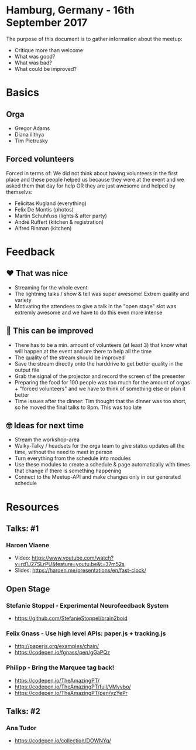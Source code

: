 # Hamburg, Germany - 16th September 2017

The purpose of this document is to gather information about the meetup:

* Critique more than welcome
* What was good? 
* What was bad? 
* What could be improved? 

# Basics

## Orga

* Gregor Adams
* Diana ilithya
* Tim Pietrusky

## Forced volunteers

Forced in terms of: We did not think about having volunteers in the first place and these people helped us because they were at the event and we asked them that day for help OR they are just awesome and helped by themselvs:

* Felicitas Kugland (everything)
* Felix De Montis (photos)
* Martin Schuhfuss (lights & after party)
* André Ruffert (kitchen & registration)
* Alfred Rinman (kitchen)



# Feedback

## ❤️ That was nice
* Streaming for the whole event
* The lightning talks / show & tell was super awesome! Extrem quality and variety
* Motivating the attendees to give a talk in the "open stage" slot was extremly awesome and we have to do this even more intense



## 🤔 This can be improved
* There has to be a min. amount of volunteers (at least 3) that know what will happen at the event and are there to help all the time
* The quality of the stream should be improved
* Save the stream directly onto the harddrive to get better quality in the output file
* Grab the signal of the projector and record the screen of the presenter
* Preparing the food for 100 people was too much for the amount of orgas + "forced volunteers" and we have to think of something else or plan it better
* Time issues after the dinner: Tim thought that the dinner was too short, so he moved the final talks to 8pm. This was too late



## 🤓 Ideas for next time
* Stream the workshop-area
* Walky-Talky / headsets for the orga team to give status updates all the time, without the need to meet in person
* Turn everything from the schedule into modules
* Use these modules to create a schedule & page automatically with times that change if there is something happening
* Connect to the Meetup-API and make changes only in our generated schedule


# Resources

## Talks: #1

### Haroen Viaene

* Video: https://www.youtube.com/watch?v=rd1J27SLrPU&feature=youtu.be&t=37m52s
* Slides: https://haroen.me/presentations/en/fast-clock/

## Open Stage

### Stefanie Stoppel - Experimental Neurofeedback System
* https://github.com/StefanieStoppel/brain2boid

### Felix Gnass - Use high level APIs: paper.js + tracking.js
* http://paperjs.org/examples/chain/
* https://codepen.io/fgnass/pen/gGaPQz

### Philipp - Bring the Marquee tag back! 
* https://codepen.io/TheAmazingPT/
* https://codepen.io/TheAmazingPT/full/VMvvbo/
* https://codepen.io/TheAmazingPT/pen/yzYePr

## Talks: #2

### Ana Tudor

* https://codepen.io/collection/DOWNYq/
